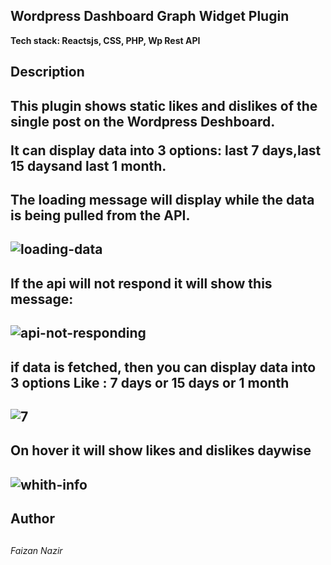 <h2>Wordpress Dashboard Graph Widget Plugin </h2>

<p><b>Tech stack: Reactsjs, CSS, PHP, Wp Rest API </b></p>

<h2>Description <h2>
This plugin shows static likes and dislikes of the single post on the Wordpress Deshboard.

It can display data into 3 options: <b>last 7 days</b>,<b>last 15 days</b>and <b>last 1 month</b>.

<h2>The loading message will display while the data is being pulled from the API.<h2>
<img src="https://i.ibb.co/qyJvJfz/loading-data.png" alt="loading-data" border="0"/>

<h2>If the api will not respond it will show this message:<h2>
<img src="https://i.ibb.co/ssMwQQ2/api-not-responding.png" alt="api-not-responding" border="0">

<h2>if data is fetched, then you can display data into 3 options Like : 7 days or 15 days or 1 month<h2>
<img src="https://i.ibb.co/hdGzdyB/image-bb1.png" alt="7" border="0">

<h2>On hover it will show likes and dislikes daywise<h2>
<img src="https://i.ibb.co/8zXqtvy/img22.png" alt="whith-info" border="0">

<h2>Author<h2>
<h6>Faizan Nazir<h6>
